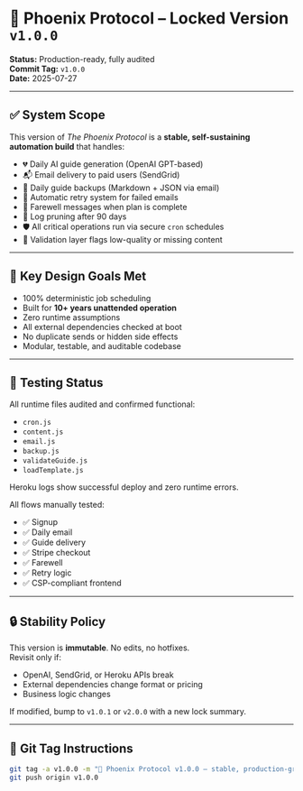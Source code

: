 # 🔐 Phoenix Protocol – Locked Version `v1.0.0`

**Status:** Production-ready, fully audited  
**Commit Tag:** `v1.0.0`  
**Date:** 2025-07-27

---

## ✅ System Scope

This version of *The Phoenix Protocol* is a **stable, self-sustaining automation build** that handles:

- 💔 Daily AI guide generation (OpenAI GPT-based)
- 📬 Email delivery to paid users (SendGrid)
- 💾 Daily guide backups (Markdown + JSON via email)
- 🔁 Automatic retry system for failed emails
- 🎉 Farewell messages when plan is complete
- 🧹 Log pruning after 90 days
- 🛡️ All critical operations run via secure `cron` schedules
- 🧠 Validation layer flags low-quality or missing content

---

## 🧱 Key Design Goals Met

- 100% deterministic job scheduling
- Built for **10+ years unattended operation**
- Zero runtime assumptions
- All external dependencies checked at boot
- No duplicate sends or hidden side effects
- Modular, testable, and auditable codebase

---

## 🧪 Testing Status

All runtime files audited and confirmed functional:
- `cron.js`
- `content.js`
- `email.js`
- `backup.js`
- `validateGuide.js`
- `loadTemplate.js`

Heroku logs show successful deploy and zero runtime errors.

All flows manually tested:
- ✅ Signup
- ✅ Daily email
- ✅ Guide delivery
- ✅ Stripe checkout
- ✅ Farewell
- ✅ Retry logic
- ✅ CSP-compliant frontend

---

## 🔒 Stability Policy

This version is **immutable**. No edits, no hotfixes.  
Revisit only if:
- OpenAI, SendGrid, or Heroku APIs break
- External dependencies change format or pricing
- Business logic changes

If modified, bump to `v1.0.1` or `v2.0.0` with a new lock summary.

---

## 🚀 Git Tag Instructions

```bash
git tag -a v1.0.0 -m "🚀 Phoenix Protocol v1.0.0 — stable, production-grade autopilot build"
git push origin v1.0.0
